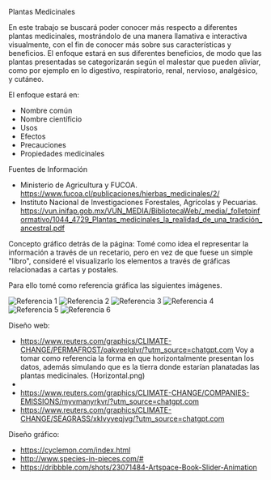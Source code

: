 Plantas Medicinales

En este trabajo se buscará poder conocer más respecto a diferentes plantas medicinales, mostrándolo de una manera llamativa e interactiva visualmente, con el fin de conocer más sobre sus características y beneficios. El enfoque estará en sus diferentes beneficios, de modo que las plantas presentadas se categorizarán según el malestar que pueden aliviar, como por ejemplo en lo digestivo, respiratorio, renal, nervioso, analgésico, y cutáneo.

El enfoque estará en:
- Nombre común
- Nombre científicio
- Usos
- Efectos
- Precauciones
- Propiedades medicinales

Fuentes de Información
- Ministerio de Agricultura y FUCOA. https://www.fucoa.cl/publicaciones/hierbas_medicinales/2/
- Instituto Nacional de Investigaciones Forestales, Agrícolas y Pecuarias. https://vun.inifap.gob.mx/VUN_MEDIA/BibliotecaWeb/_media/_folletoinformativo/1044_4729_Plantas_medicinales_la_realidad_de_una_tradición_ancestral.pdf


Concepto gráfico detrás de la página:
Tomé como idea el representar la información a través de un recetario, pero en vez de que fuese un simple "libro", consideré el visualizarlo los elementos a través de gráficas relacionadas a cartas y postales. 

Para ello tomé como referencia gráfica las siguientes imágenes. 

![Referencia 1](https://github.com/navarretesofia/Trabajo-Final-Desarrollo-Web/blob/main/ref1.png?raw=true)
![Referencia 2](https://github.com/navarretesofia/Trabajo-Final-Desarrollo-Web/blob/main/ref2.jpg?raw=true)
![Referencia 3](https://github.com/navarretesofia/Trabajo-Final-Desarrollo-Web/blob/main/ref3.jpg?raw=true)
![Referencia 4](https://github.com/navarretesofia/Trabajo-Final-Desarrollo-Web/blob/main/ref4.jpg?raw=true)
![Referencia 5](https://github.com/navarretesofia/Trabajo-Final-Desarrollo-Web/blob/main/ref5.jpg?raw=true)
![Referencia 6](https://github.com/navarretesofia/Trabajo-Final-Desarrollo-Web/blob/main/ref6.jpg?raw=true)

Diseño web: 
- https://www.reuters.com/graphics/CLIMATE-CHANGE/PERMAFROST/oakveelglvr/?utm_source=chatgpt.com
Voy a tomar como referencia la forma en que horizontalmente presentan los datos, además simulando que es la tierra donde estarían planatadas las plantas medicinales. (Horizontal.png)
- 
- https://www.reuters.com/graphics/CLIMATE-CHANGE/COMPANIES-EMISSIONS/myvmanyrkvr/?utm_source=chatgpt.com
- https://www.reuters.com/graphics/CLIMATE-CHANGE/SEAGRASS/xklvyyeqjvg/?utm_source=chatgpt.com

Diseño gráfico: 
- https://cyclemon.com/index.html
- http://www.species-in-pieces.com/#
- https://dribbble.com/shots/23071484-Artspace-Book-Slider-Animation
  
